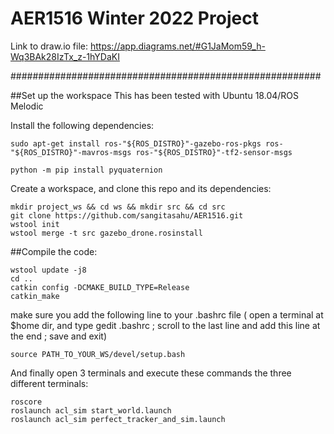 # AER1516 Winter 2022 Project

Link to draw.io file:   https://app.diagrams.net/#G1JaMom59_h-Wq3BAk28IzTx_z-1hYDaKI

########################################################

##Set up the workspace
This has been tested with Ubuntu 18.04/ROS Melodic

Install the following dependencies:
```
sudo apt-get install ros-"${ROS_DISTRO}"-gazebo-ros-pkgs ros-"${ROS_DISTRO}"-mavros-msgs ros-"${ROS_DISTRO}"-tf2-sensor-msgs
```
```
python -m pip install pyquaternion
```
Create a workspace, and clone this repo and its dependencies:
```
mkdir project_ws && cd ws && mkdir src && cd src
git clone https://github.com/sangitasahu/AER1516.git
wstool init
wstool merge -t src gazebo_drone.rosinstall
```

##Compile the code:
```
wstool update -j8
cd ..
catkin config -DCMAKE_BUILD_TYPE=Release
catkin_make
```
make sure you add the following line to your .bashrc file
( open a terminal at $home dir, and type gedit .bashrc ; scroll to the last line and add this line at the end ; save and exit) 
```
source PATH_TO_YOUR_WS/devel/setup.bash
```

And finally open 3 terminals and execute these commands the three different terminals:
```
roscore
roslaunch acl_sim start_world.launch
roslaunch acl_sim perfect_tracker_and_sim.launch
```